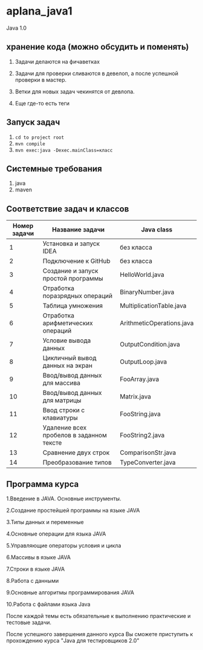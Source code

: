 # aplana_java1
Java 1.0

## хранение кода (можно обсудить и поменять)
1. Задачи делаются на фичаветках

2. Задачи для проверки сливаются в девелоп, а после успешной проверки в мастер.  

3. Ветки для новых задач чекинятся от девлопа. 

4. Еще где-то есть теги

## Запуск задач
1. `cd to project root`
2. `mvn compile`
3. `mvn exec:java -Dexec.mainClass=класс`

## Системные требования 
1. java
2. maven
## Соответствие задач и классов
|  Номер задачи | Название задачи  | Java class  | 
|---|---|---|
| 1 | Установка и запуск IDEA  | без класса  |
| 2 | Подключение к GitHub  | без класса  |
| 3 | Создание и запуск простой программы  | HelloWorld.java  |
| 4 | Отработка поразрядных операций | BinaryNumber.java |
| 5 | Таблица умножения | MultiplicationTable.java |
| 6 | Отработка арифметических операций | ArithmeticOperations.java |
| 7 | Условие вывода данных | OutputCondition.java |
| 8 | Цикличный вывод данных на экран | OutputLoop.java |
| 9 | Ввод/вывод данных для массива | FooArray.java |
| 10 | Ввод/вывод данных для матрицы | Matrix.java |
| 11 | Ввод строки с клавиатуры | FooString.java |
| 12 | Удаление всех пробелов в заданном тексте | FooString2.java |
| 13 | Сравнение двух строк | ComparisonStr.java |
| 14 | Преобразование типов | TypeConverter.java |

## Программа курса

1.Введение в JAVA. Основные инструменты.

2.Создание простейшей программы на языке JAVA

3.Типы данных и переменные

4.Основные операции для языка JAVA

5.Управляющие операторы условия и цикла

6.Массивы в языке JAVA

7.Строки в языке JAVA

8.Работа с данными

9.Основные алгоритмы программирования JAVA

10.Работа с файлами языка Java

После каждой темы есть обязательные к выполнению практические и тестовые задачи.

После успешного завершения данного курса Вы сможете приступить к прохождению курса "Java для тестировщиков 2.0"
